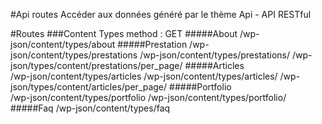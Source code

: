 #Api routes
   Accéder aux données généré par le thème Api - API RESTful 
   
#Routes
###Content Types method  :  GET
#####About
    /wp-json/content/types/about
#####Prestation
    /wp-json/content/types/prestations
    /wp-json/content/types/prestations/<id>
    /wp-json/types/content/prestations/per_page/<nb>
 #####Articles    
    /wp-json/content/types/articles
    /wp-json/content/types/articles/<id>
    /wp-json/types/content/articles/per_page/<nb>
 #####Portfolio    
    /wp-json/content/types/portfolio
    /wp-json/content/types/portfolio/<id>
 #####Faq
    /wp-json/content/types/faq
 
 